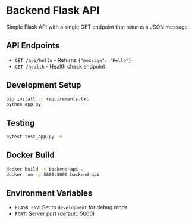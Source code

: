 # Backend Flask API

Simple Flask API with a single GET endpoint that returns a JSON message.

## API Endpoints

- `GET /api/hello` - Returns `{"message": "Hello"}`
- `GET /health` - Health check endpoint

## Development Setup

```bash
pip install -r requirements.txt
python app.py
```

## Testing

```bash
pytest test_app.py -v
```

## Docker Build

```bash
docker build -t backend-api .
docker run -p 5000:5000 backend-api
```

## Environment Variables

- `FLASK_ENV`: Set to `development` for debug mode
- `PORT`: Server port (default: 5000)
